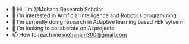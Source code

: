- 👋 Hi, I’m @Mohana Research Scholar
- 👀 I’m interested in Aritificial Intelligence and Robotics programming
- 🌱 I’m currently doing research in Adaptive learning based FER sytsem
- 💞️ I’m looking to collaborate on AI projects
- 📫 How to reach me mohanam300@gmail.com

<!---
Mohana-AI/Mohana-AI is a ✨ special ✨ repository because its `README.md` (this file) appears on your GitHub profile.
You can click the Preview link to take a look at your changes.
--->
